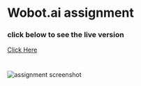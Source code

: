 # Wobot.ai assignment

### click below to see the live version

[Click Here](https://serene-dubinsky-fb7602.netlify.app/)

#

![assignment screenshot](https://i.imgur.com/nCJdPpV.png)
